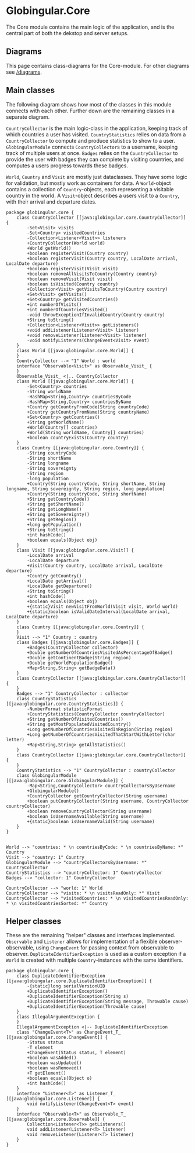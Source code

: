 # Globingular.Core

The Core module contains the main logic of the application, and is the central part of both the dekstop and server setups.


## Diagrams

This page contains class-diagrams for the Core-module. For other diagrams see [/diagrams](/diagrams).


## Main classes

The following diagram shows how most of the classes in this module connects with each other. Further down are the remaining classes in a separate diagram.

`CountryCollector` is the main logic-class in the application, keeping track of which countries a user has visited. `CountryStatistics` relies on data from a `CountryCollector` to compute and produce statistics to show to a user. `GlobingularModule` connects `CountryCollector`s to a username, keeping track of multiple users at once. `Badges` relies on the `CountryCollector` to provide the user with badges they can complete by visiting countries, and computes a users progress towards these badges.

`World`, `Country` and `Visit` are mostly just dataclasses. They have some logic for validation, but mostly work as containers for data. A `World`-object contains a collection of `Country`-objects, each representing a visitable country in the world. A `Visit`-object describes a users visit to a `Country`, with their arrival and departure dates.

```plantuml
package globingular.core {
    class CountryCollector [[java:globingular.core.CountryCollector]] {
        -Set<Visit> visits
        -Set<Country> visitedCountries
        -Collection<Listener<Visit>> listeners
        +CountryCollector(World world)
        +World getWorld()
        +boolean registerVisit(Country country)
        +boolean registerVisit(Country country, LocalDate arrival, LocalDate departure)
        +boolean registerVisit(Visit visit)
        +boolean removeAllVisitsToCountry(Country country)
        +boolean removeVisit(Visit visit)
        +boolean isVisited(Country country)
        +Collection<Visit> getVisitsToCountry(Country country)
        +Set<Visit> getVisits()
        +Set<Country> getVisitedCountries()
        +int numberOfVisits()
        +int numberOfCountriesVisited()
        -void throwExceptionIfInvalidCountry(Country country)
        +String toString()
        +Collection<Listener<Visit>> getListeners()
        +void addListener(Listener<Visit> listener)
        +void removeListener(Listener<Visit> listener)
        -void notifyListeners(ChangeEvent<Visit> event)
    }
    class World [[java:globingular.core.World]] {
    }
    CountryCollector --> "1" World : world
    interface "Observable<Visit>" as Observable_Visit_ {
    }
    Observable_Visit_ <|.. CountryCollector
    class World [[java:globingular.core.World]] {
        -Set<Country> countries
        -String worldName
        -HashMap<String,Country> countriesByCode
        -HashMap<String,Country> countriesByName
        +Country getCountryFromCode(String countryCode)
        +Country getCountryFromName(String countryName)
        +Set<Country> getCountries()
        +String getWorldName()
        +World(Country[] countries)
        +World(String worldName, Country[] countries)
        +boolean countryExists(Country country)
    }
    class Country [[java:globingular.core.Country]] {
        -String countryCode
        -String shortName
        -String longname
        -String sovereignty
        -String region
        -long population
        +Country(String countryCode, String shortName, String longname, String sovereignty, String region, long population)
        +Country(String countryCode, String shortName)
        +String getCountryCode()
        +String getShortName()
        +String getLongName()
        +String getSovereignty()
        +String getRegion()
        +long getPopulation()
        +String toString()
        +int hashCode()
        +boolean equals(Object obj)
    }
    class Visit [[java:globingular.core.Visit]] {
        -LocalDate arrival
        -LocalDate departure
        +Visit(Country country, LocalDate arrival, LocalDate departure)
        +Country getCountry()
        +LocalDate getArrival()
        +LocalDate getDeparture()
        +String toString()
        +int hashCode()
        +boolean equals(Object obj)
        +{static}Visit newVisitFromWorld(Visit visit, World world)
        +{static}boolean isValidDateInterval(LocalDate arrival, LocalDate departure)
    }
    class Country [[java:globingular.core.Country]] {
    }
    Visit --> "1" Country : country
    class Badges [[java:globingular.core.Badges]] {
        +Badges(CountryCollector collector)
        +Double getNumberOfCountriesVisitedAsPercentageOfBadge()
        +Double getContinentBadge(String region)
        +Double getWorldPopulationBadge()
        +Map<String,String> getBadgeData()
    }
    class CountryCollector [[java:globingular.core.CountryCollector]] {
    }
    Badges --> "1" CountryCollector : collector
    class CountryStatistics [[java:globingular.core.CountryStatistics]] {
        -NumberFormat statisticFormat
        +CountryStatistics(CountryCollector countryCollector)
        +String getNumberOfVisitedCountries()
        +String getMostPopulatedVisitedCountry()
        +Long getNumberOfCountriesVisitedInRegion(String region)
        +Long getNumberOfCountriesVisitedThatStartWithLetter(char letter)
        +Map<String,String> getAllStatistics()
    }
    class CountryCollector [[java:globingular.core.CountryCollector]] {
    }
    CountryStatistics --> "1" CountryCollector : countryCollector
    class GlobingularModule [[java:globingular.core.GlobingularModule]] {
        -Map<String,CountryCollector> countryCollectorsByUsername
        +GlobingularModule()
        +CountryCollector getCountryCollector(String username)
        +boolean putCountryCollector(String username, CountryCollector countryCollector)
        +boolean removeCountryCollector(String username)
        +boolean isUsernameAvailable(String username)
        +{static}boolean isUsernameValid(String username)
    }
}


World --> "countries: * \n countriesByCode: * \n countriesByName: *" Country
Visit --> "country: 1" Country
GlobingularModule --> "countryCollectorsByUsername: *" CountryCollector
CountryStatistics --> "countryCollector: 1" CountryCollector
Badges --> "collector: 1" CountryCollector

CountryCollector --> "world: 1" World
CountryCollector --> "visits: * \n visitsReadOnly: *" Visit
CountryCollector --> "visitedCountries: * \n visitedCountriesReadOnly: * \n visitedCountriesSorted: *" Country
```


## Helper classes

These are the remaining "helper" classes and interfaces implemented. `Observable` and `Listener` allows for implementation of a flexible observer-observable, using `ChangeEvent` for passing context from observable to observer. `DuplicateIdentifierException` is used as a custom exception if a `World` is created with multiple `Country`-instances with the same identifiers.

```plantuml
package globingular.core {
    class DuplicateIdentifierException [[java:globingular.core.DuplicateIdentifierException]] {
        -{static}long serialVersionUID
        +DuplicateIdentifierException()
        +DuplicateIdentifierException(String s)
        +DuplicateIdentifierException(String message, Throwable cause)
        +DuplicateIdentifierException(Throwable cause)
    }
    class IllegalArgumentException {
    }
    IllegalArgumentException <|-- DuplicateIdentifierException
    class "ChangeEvent<T>" as ChangeEvent_T_ [[java:globingular.core.ChangeEvent]] {
        -Status status
        -T element
        +ChangeEvent(Status status, T element)
        +boolean wasAdded()
        +boolean wasUpdated()
        +boolean wasRemoved()
        +T getElement()
        +boolean equals(Object o)
        +int hashCode()
    }
    interface "Listener<T>" as Listener_T_ [[java:globingular.core.Listener]] {
        void notifyListener(ChangeEvent<T> event)
    }
    interface "Observable<T>" as Observable_T_ [[java:globingular.core.Observable]] {
        Collection<Listener<T>> getListeners()
        void addListener(Listener<T> listener)
        void removeListener(Listener<T> listener)
    }
}
```
